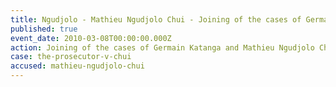```yaml
---
title: Ngudjolo - Mathieu Ngudjolo Chui - Joining of the cases of Germain Katanga and Mathieu Ngudjolo Chui
published: true
event_date: 2010-03-08T00:00:00.000Z
action: Joining of the cases of Germain Katanga and Mathieu Ngudjolo Chui
case: the-prosecutor-v-chui
accused: mathieu-ngudjolo-chui
---
```



